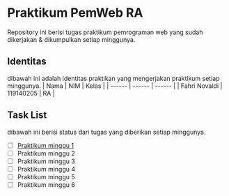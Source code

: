# Praktikum PemWeb RA
Repository ini berisi tugas praktikum pemrograman web yang sudah dikerjakan & dikumpulkan setiap minggunya.

## Identitas 
dibawah ini adalah identitas praktikan yang mengerjakan praktikum setiap minggunya.
| Nama | NIM | Kelas |
| ------ | ------ | ------ |
| Fahri Novaldi | 119140205 | RA |

## Task List
dibawah ini berisi status dari tugas yang diberikan setiap minggunya.
- [ ] [Praktikum minggu 1](https://github.com/gremlinflat/Praktikum-Web-RA/tree/minggu1) 
- [ ] Praktikum minggu 2
- [ ] Praktikum minggu 3
- [ ] Praktikum minggu 4
- [ ] Praktikum minggu 5
- [ ] Praktikum minggu 6